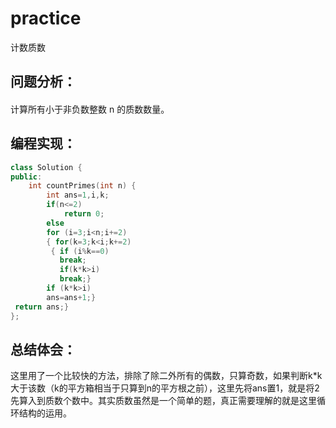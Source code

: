 # practice
计数质数
## 问题分析：
#### 
计算所有小于非负数整数 n 的质数数量。
## 编程实现：
```C++
class Solution {
public:
    int countPrimes(int n) {
        int ans=1,i,k;
        if(n<=2)
            return 0;
        else 
        for (i=3;i<n;i+=2)
        { for(k=3;k<i;k+=2)
         { if (i%k==0)
           break;
           if(k*k>i)
           break;}
        if (k*k>i) 
        ans=ans+1;}
 return ans;}
};
```
## 总结体会：
这里用了一个比较快的方法，排除了除二外所有的偶数，只算奇数，如果判断k*k大于该数（k的平方箱相当于只算到n的平方根之前），这里先将ans置1，就是将2先算入到质数个数中。其实质数虽然是一个简单的题，真正需要理解的就是这里循环结构的运用。

